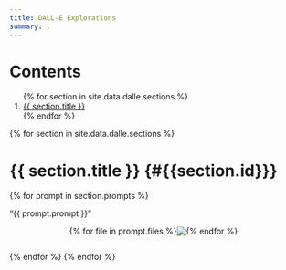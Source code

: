 ```yaml
---
title: DALL-E Explorations
summary: .
---
```


# Contents

<ol>
{% for section in site.data.dalle.sections %}
<li>
<a href="#{{ section.id }}">{{ section.title }}</a>
</li>
{% endfor %}
</ol>

{% for section in site.data.dalle.sections %}

# {{ section.title }} {#{{section.id}}}

{% for prompt in section.prompts %}

<div class="prompt">
“{{ prompt.prompt }}”
</div>

<div class="gallery">
{% for file in prompt.files %}

<div class="gallery-entry">
<a href="/assets/content/dall-e-explorations/{{ file }}">
<img src="/assets/content/dall-e-explorations/{{ file }}">
</a>
</div>

{% endfor %}
</div>

{% endfor %}
{% endfor %}

<style>
.prompt p {
    text-align: center;
    font-size: 1.2em;
    margin: 1.2em 0;
}

.gallery {
    display: flex;
    flex-direction: row;
    align-items: center;
    justify-content: center;
    flex-wrap: wrap;
}

.gallery-entry {
    max-width: 33%;
}
</style>